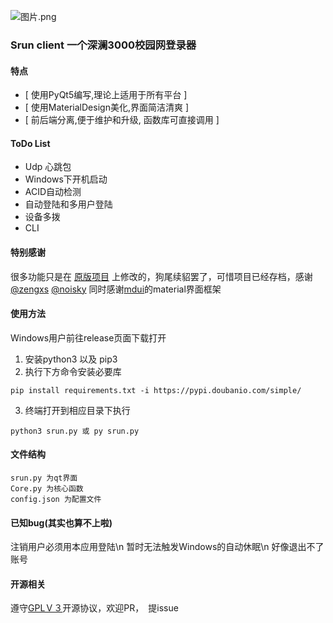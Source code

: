 ![图片.png](https://i.loli.net/2020/09/19/O8fkjm5LHPx1B76.png)
### Srun client 一个深澜3000校园网登录器
#### 特点
- [ 使用PyQt5编写,理论上适用于所有平台 ]
- [ 使用MaterialDesign美化,界面简洁清爽 ]
- [ 前后端分离,便于维护和升级, 函数库可直接调用 ]
#### ToDo List
- Udp 心跳包
- Windows下开机启动
- ACID自动检测
- 自动登陆和多用户登陆
- 设备多拨
- CLI
#### 特别感谢
很多功能只是在 [原版项目](https://github.com/ehaut/srun3k-client/tree/pyqt5) 上修改的，狗尾续貂罢了，可惜项目已经存档，感谢[@zengxs](https://github.com/zengxs) [@noisky](https://github.com/noisky)
同时感谢[mdui](https://github.com/zdhxiong/mdui)的material界面框架
#### 使用方法
Windows用户前往release页面下载打开
1. 安装python3 以及 pip3
2. 执行下方命令安装必要库
```
pip install requirements.txt -i https://pypi.doubanio.com/simple/
```
3. 终端打开到相应目录下执行
```
python3 srun.py 或 py srun.py
```
#### 文件结构
```
srun.py 为qt界面
Core.py 为核心函数
config.json 为配置文件
```
#### 已知bug(其实也算不上啦)
注销用户必须用本应用登陆\n
暂时无法触发Windows的自动休眠\n
好像退出不了账号
#### 开源相关
遵守[GPLＶ３](https://github.com/peterpei1186861238/Srun3k-PyQt/blob/master/LICENSE)开源协议，欢迎PR，　提issue





